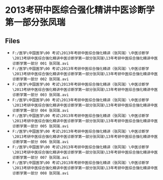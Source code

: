 # 2013考研中医综合强化精讲中医诊断学第一部分张凤瑞

## Files

- `F:/医学\中国医学\00 考试\2013年考研中医综合强化精讲（张风瑞）\中医诊断学\2013考研中医综合强化精讲中医诊断学第一部分张凤瑞\13年考研中医综合强化精讲中医诊断学第一部分 001 张凤瑞.avi`
- `F:/医学\中国医学\00 考试\2013年考研中医综合强化精讲（张风瑞）\中医诊断学\2013考研中医综合强化精讲中医诊断学第一部分张凤瑞\13年考研中医综合强化精讲中医诊断学第一部分 002 张凤瑞.avi`
- `F:/医学\中国医学\00 考试\2013年考研中医综合强化精讲（张风瑞）\中医诊断学\2013考研中医综合强化精讲中医诊断学第一部分张凤瑞\13年考研中医综合强化精讲中医诊断学第一部分 003 张凤瑞.avi`
- `F:/医学\中国医学\00 考试\2013年考研中医综合强化精讲（张风瑞）\中医诊断学\2013考研中医综合强化精讲中医诊断学第一部分张凤瑞\13年考研中医综合强化精讲中医诊断学第一部分 004 张凤瑞.avi`
- `F:/医学\中国医学\00 考试\2013年考研中医综合强化精讲（张风瑞）\中医诊断学\2013考研中医综合强化精讲中医诊断学第一部分张凤瑞\13年考研中医综合强化精讲中医诊断学第一部分 005 张凤瑞.avi`
- `F:/医学\中国医学\00 考试\2013年考研中医综合强化精讲（张风瑞）\中医诊断学\2013考研中医综合强化精讲中医诊断学第一部分张凤瑞\13年考研中医综合强化精讲中医诊断学第一部分 006 张凤瑞.avi`
- `F:/医学\中国医学\00 考试\2013年考研中医综合强化精讲（张风瑞）\中医诊断学\2013考研中医综合强化精讲中医诊断学第一部分张凤瑞\13年考研中医综合强化精讲中医诊断学第一部分 007 张凤瑞.avi`
- `F:/医学\中国医学\00 考试\2013年考研中医综合强化精讲（张风瑞）\中医诊断学\2013考研中医综合强化精讲中医诊断学第一部分张凤瑞\13年考研中医综合强化精讲中医诊断学第一部分 008 张凤瑞.avi`
